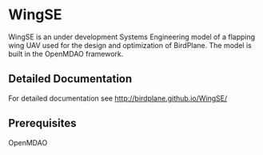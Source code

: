 # WingSE

WingSE is an under development Systems Engineering model of a flapping wing UAV used for the design and optimization of BirdPlane. The model is built in the OpenMDAO framework.

## Detailed Documentation

For detailed documentation see <http://birdplane.github.io/WingSE/>

## Prerequisites

OpenMDAO